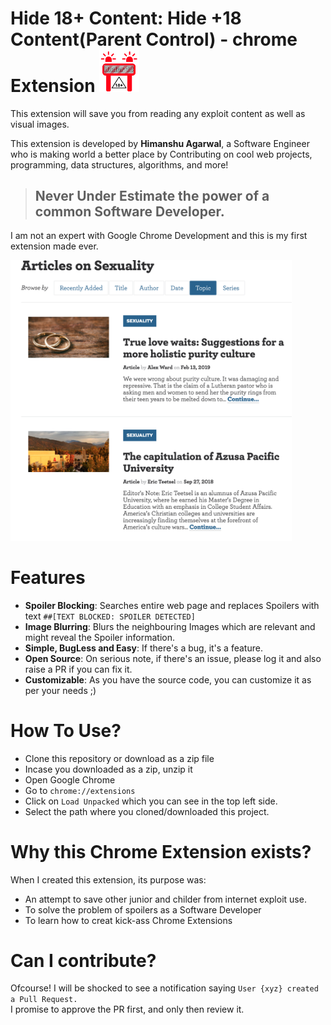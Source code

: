 # Hide 18+ Content: Hide +18 Content(Parent Control) - chrome Extension <img src="icon-ban18+.png" alt="🐺" width="64"/>
This extension will save you from reading any exploit content as well as visual images. <br/>

This extension is developed by **Himanshu Agarwal**, a Software Engineer who is making world a better place by Contributing on  cool web projects, programming, data structures, algorithms, and more!  <br/>

> ## Never Under Estimate the power of a common Software Developer.

I am not an expert with Google Chrome Development and this is my first extension made ever.

<img src="how-it-works.png" alt="drawing" width="450"/> 

# Features
- **Spoiler Blocking**: Searches entire web page and replaces Spoilers with text `##[TEXT BLOCKED: SPOILER DETECTED]`
- **Image Blurring**: Blurs the neighbouring Images which are relevant and might reveal the Spoiler information.
- **Simple, BugLess and Easy**: If there's a bug, it's a feature.
- **Open Source**: On serious note, if there's an issue, please log it and also raise a PR if you can fix it.
- **Customizable**: As you have the source code, you can customize it as per your needs ;) 

# How To Use?
- Clone this repository or download as a zip file
- Incase you downloaded as a zip, unzip it
- Open Google Chrome
- Go to `chrome://extensions`
- Click on `Load Unpacked` which you can see in the top left side.
- Select the path where you cloned/downloaded this project.

# Why this Chrome Extension exists?
When I created this extension, its purpose was: 
- An attempt to save other junior and childer from internet exploit use.
- To solve the problem of spoilers as a Software Developer
- To learn how to creat kick-ass Chrome Extensions

# Can I contribute?
Ofcourse! I will be shocked to see a notification saying `User {xyz} created a Pull Request.` <br/>
I promise to approve the PR first, and only then review it.

